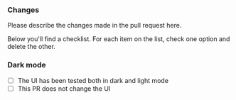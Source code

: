 ### Changes

Please describe the changes made in the pull request here.

Below you'll find a checklist. For each item on the list, check one option and delete the other.

<!-- ### Tests
- [ ] Automated tests have been added
- [ ] This PR does not require tests -->

<!-- ### Changelog
- [ ] Entry has been added to changelog
- [ ] This PR does not make a user-facing change -->

<!-- ### Documentation
- [ ] [Docs](https://github.com/colinwilson/lotusdocs.dev) have been updated
- [ ] This change does not need a documentation update -->

### Dark mode
- [ ] The UI has been tested both in dark and light mode
- [ ] This PR does not change the UI
